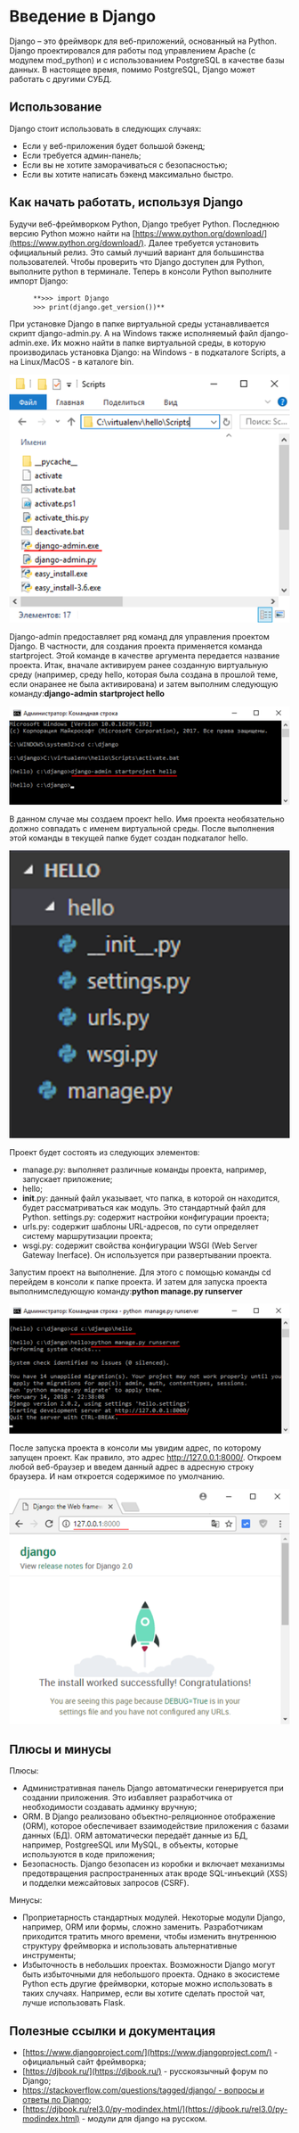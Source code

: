 # **Введение в Django**

Django – это фреймворк для веб-приложений, основанный на Python. Django проектировался для работы под управлением Apache (с модулем mod_python) и с использованием PostgreSQL в качестве базы данных. В настоящее время, помимо PostgreSQL, Django может работать с другими СУБД.

## **Использование**

Django стоит использовать в следующих случаях:

- Если у веб-приложения будет большой бэкенд;
- Если требуется админ-панель;
- Если вы не хотите заморачиваться с безопасностью;
- Если вы хотите написать бэкенд максимально быстро.

## **Как начать работать, используя Django**

Будучи веб-фреймворком Python, Django требует Python. Последнюю версию Python можно найти на [https://www.python.org/download/](https://www.python.org/download/).
Далее требуется установить официальный релиз. Это самый лучший вариант для большинства пользователей.
Чтобы проверить что Django доступен для Python, выполните python в терминале. Теперь в консоли Python выполните импорт Django:

          **>>> import Django
          >>> print(django.get_version())**

При установке Django в папке виртуальной среды устанавливается 
скрипт django-admin.py. 
А на Windows также исполняемый файл django-admin.exe. Их можно найти в папке виртуальной среды, в которую производилась установка Django: на Windows - в подкаталоге Scripts, а на Linux/MacOS - в каталоге bin.

![Рисунок 1](1.png)

Django-admin предоставляет ряд команд для управления проектом Django. В частности, для создания проекта применяется команда startproject. 
Этой команде в качестве аргумента передается название проекта.
Итак, вначале активируем ранее созданную виртуальную среду (например, среду hello, которая была создана в прошлой теме, если онаранее не была активирована) и затем выполним следующую команду:**django-admin startproject hello**

![Рисунок 2](2.png)

В данном случае мы создаем проект hello. Имя проекта необязательно должно совпадать с именем виртуальной среды. После выполнения этой команды в текущей папке будет создан подкаталог hello.

![Рисунок 3](3.png)

Проект будет состоять из следующих элементов:

- manage.py: выполняет различные команды проекта, например, запускает приложение;
- hello;
- __init__.py: данный файл указывает, что папка, в которой он
находится, будет рассматриваться как модуль. Это стандартный файл для
Python. settings.py: содержит настройки конфигурации проекта;
- urls.py: содержит шаблоны URL-адресов, по сути определяет систему маршрутизации проекта;
- wsgi.py: содержит свойства конфигурации WSGI (Web Server Gateway Inerface). Он используется при развертывании проекта.

Запустим проект на выполнение. Для этого с помощью команды cd перейдем в консоли к папке проекта. И затем для запуска проекта выполнимследующую команду:**python manage.py runserver**

![Рисунок 4](4.png)

После запуска проекта в консоли мы увидим адрес, по которому запущен проект. Как правило, это адрес http://127.0.0.1:8000/. 
Откроем любой веб-браузер и введем данный адрес в адресную строку браузера. И нам откроется содержимое по умолчанию.

![Рисунок 5](5.png)

## **Плюсы и минусы**

Плюсы:

- Административная панель Django автоматически генерируется при создании приложения. Это избавляет разработчика от необходимости
создавать админку вручную;
- ORM. В Django реализовано объектно-реляционное отображение
(ORM), которое обеспечивает взаимодействие приложения с базами данных
(БД). ORM автоматически передаёт данные из БД, например, PostgreeSQL или MySQL, в объекты, которые используются в коде приложения;
- Безопасность. Django безопасен из коробки и включает
механизмы предотвращения распространенных атак вроде SQL-инъекций (XSS) и подделки межсайтовых запросов (CSRF).

Минусы:

- Проприетарность стандартных модулей. Некоторые модули Django, например, ORM или формы, сложно заменить. Разработчикам приходится
тратить много времени, чтобы изменить внутреннюю структуру фреймворка и
использовать альтернативные инструменты;
- Избыточность в небольших проектах. Возможности Django могут
быть избыточными для небольшого проекта. Однако в экосистеме Python есть другие фреймворки, которые можно использовать в таких случаях.
Например, если вы хотите сделать простой чат, лучше использовать Flask.

## **Полезные ссылки и документация**

- [https://www.djangoproject.com/](https://www.djangoproject.com/) - официальный сайт фреймворка;
- [https://djbook.ru/](https://djbook.ru/) - русскоязычный форум по Django;
- [https://stackoverflow.com/questions/tagged/django/ - вопросы и ответы по Django](https://stackoverflow.com/questions/tagged/django/);
- [https://djbook.ru/rel3.0/py-modindex.html/](https://djbook.ru/rel3.0/py-modindex.html) - модули для django на русском.